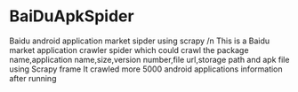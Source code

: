 # BaiDuApkSpider
Baidu android application market sipder using scrapy /n
This is a Baidu market application crawler spider which could crawl the package name,application name,size,version number,file url,storage path and apk file using Scrapy frame
It crawled more 5000 android applications information after running
